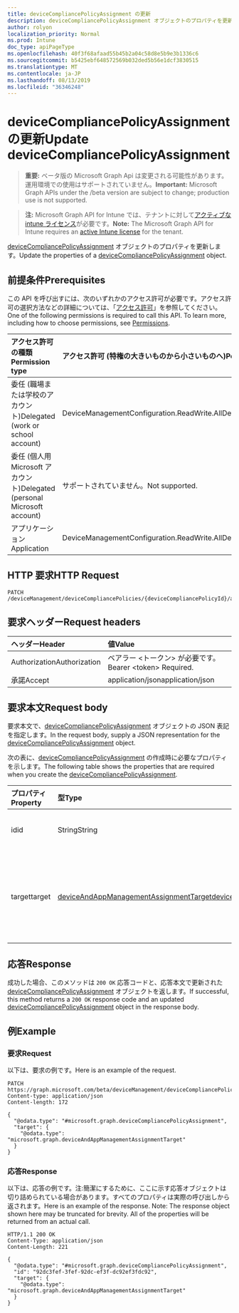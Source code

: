 ```yaml
---
title: deviceCompliancePolicyAssignment の更新
description: deviceCompliancePolicyAssignment オブジェクトのプロパティを更新します。
author: rolyon
localization_priority: Normal
ms.prod: Intune
doc_type: apiPageType
ms.openlocfilehash: 40f3f68afaad55b45b2a04c58d8e5b9e3b1336c6
ms.sourcegitcommit: b5425ebf648572569b032ded5b56e1dcf3830515
ms.translationtype: MT
ms.contentlocale: ja-JP
ms.lasthandoff: 08/13/2019
ms.locfileid: "36346248"
---
```

# <a name="update-devicecompliancepolicyassignment"></a><span data-ttu-id="d29e0-103">deviceCompliancePolicyAssignment の更新</span><span class="sxs-lookup"><span data-stu-id="d29e0-103">Update deviceCompliancePolicyAssignment</span></span>

> <span data-ttu-id="d29e0-104">**重要:** ベータ版の Microsoft Graph Api は変更される可能性があります。運用環境での使用はサポートされていません。</span><span class="sxs-lookup"><span data-stu-id="d29e0-104">**Important:** Microsoft Graph APIs under the /beta version are subject to change; production use is not supported.</span></span>

> <span data-ttu-id="d29e0-105">**注:** Microsoft Graph API for Intune では、テナントに対して[アクティブな intune ライセンス](https://go.microsoft.com/fwlink/?linkid=839381)が必要です。</span><span class="sxs-lookup"><span data-stu-id="d29e0-105">**Note:** The Microsoft Graph API for Intune requires an [active Intune license](https://go.microsoft.com/fwlink/?linkid=839381) for the tenant.</span></span>

<span data-ttu-id="d29e0-106">[deviceCompliancePolicyAssignment](../resources/intune-deviceconfig-devicecompliancepolicyassignment.md) オブジェクトのプロパティを更新します。</span><span class="sxs-lookup"><span data-stu-id="d29e0-106">Update the properties of a [deviceCompliancePolicyAssignment](../resources/intune-deviceconfig-devicecompliancepolicyassignment.md) object.</span></span>

## <a name="prerequisites"></a><span data-ttu-id="d29e0-107">前提条件</span><span class="sxs-lookup"><span data-stu-id="d29e0-107">Prerequisites</span></span>
<span data-ttu-id="d29e0-p101">この API を呼び出すには、次のいずれかのアクセス許可が必要です。アクセス許可の選択方法などの詳細については、「[アクセス許可](/graph/permissions-reference)」を参照してください。</span><span class="sxs-lookup"><span data-stu-id="d29e0-p101">One of the following permissions is required to call this API. To learn more, including how to choose permissions, see [Permissions](/graph/permissions-reference).</span></span>

|<span data-ttu-id="d29e0-110">アクセス許可の種類</span><span class="sxs-lookup"><span data-stu-id="d29e0-110">Permission type</span></span>|<span data-ttu-id="d29e0-111">アクセス許可 (特権の大きいものから小さいものへ)</span><span class="sxs-lookup"><span data-stu-id="d29e0-111">Permissions (from most to least privileged)</span></span>|
|:---|:---|
|<span data-ttu-id="d29e0-112">委任 (職場または学校のアカウント)</span><span class="sxs-lookup"><span data-stu-id="d29e0-112">Delegated (work or school account)</span></span>|<span data-ttu-id="d29e0-113">DeviceManagementConfiguration.ReadWrite.All</span><span class="sxs-lookup"><span data-stu-id="d29e0-113">DeviceManagementConfiguration.ReadWrite.All</span></span>|
|<span data-ttu-id="d29e0-114">委任 (個人用 Microsoft アカウント)</span><span class="sxs-lookup"><span data-stu-id="d29e0-114">Delegated (personal Microsoft account)</span></span>|<span data-ttu-id="d29e0-115">サポートされていません。</span><span class="sxs-lookup"><span data-stu-id="d29e0-115">Not supported.</span></span>|
|<span data-ttu-id="d29e0-116">アプリケーション</span><span class="sxs-lookup"><span data-stu-id="d29e0-116">Application</span></span>|<span data-ttu-id="d29e0-117">DeviceManagementConfiguration.ReadWrite.All</span><span class="sxs-lookup"><span data-stu-id="d29e0-117">DeviceManagementConfiguration.ReadWrite.All</span></span>|

## <a name="http-request"></a><span data-ttu-id="d29e0-118">HTTP 要求</span><span class="sxs-lookup"><span data-stu-id="d29e0-118">HTTP Request</span></span>
<!-- {
  "blockType": "ignored"
}
-->
``` http
PATCH /deviceManagement/deviceCompliancePolicies/{deviceCompliancePolicyId}/assignments/{deviceCompliancePolicyAssignmentId}
```

## <a name="request-headers"></a><span data-ttu-id="d29e0-119">要求ヘッダー</span><span class="sxs-lookup"><span data-stu-id="d29e0-119">Request headers</span></span>
|<span data-ttu-id="d29e0-120">ヘッダー</span><span class="sxs-lookup"><span data-stu-id="d29e0-120">Header</span></span>|<span data-ttu-id="d29e0-121">値</span><span class="sxs-lookup"><span data-stu-id="d29e0-121">Value</span></span>|
|:---|:---|
|<span data-ttu-id="d29e0-122">Authorization</span><span class="sxs-lookup"><span data-stu-id="d29e0-122">Authorization</span></span>|<span data-ttu-id="d29e0-123">ベアラー &lt;トークン&gt; が必要です。</span><span class="sxs-lookup"><span data-stu-id="d29e0-123">Bearer &lt;token&gt; Required.</span></span>|
|<span data-ttu-id="d29e0-124">承諾</span><span class="sxs-lookup"><span data-stu-id="d29e0-124">Accept</span></span>|<span data-ttu-id="d29e0-125">application/json</span><span class="sxs-lookup"><span data-stu-id="d29e0-125">application/json</span></span>|

## <a name="request-body"></a><span data-ttu-id="d29e0-126">要求本文</span><span class="sxs-lookup"><span data-stu-id="d29e0-126">Request body</span></span>
<span data-ttu-id="d29e0-127">要求本文で、[deviceCompliancePolicyAssignment](../resources/intune-deviceconfig-devicecompliancepolicyassignment.md) オブジェクトの JSON 表記を指定します。</span><span class="sxs-lookup"><span data-stu-id="d29e0-127">In the request body, supply a JSON representation for the [deviceCompliancePolicyAssignment](../resources/intune-deviceconfig-devicecompliancepolicyassignment.md) object.</span></span>

<span data-ttu-id="d29e0-128">次の表に、[deviceCompliancePolicyAssignment](../resources/intune-deviceconfig-devicecompliancepolicyassignment.md) の作成時に必要なプロパティを示します。</span><span class="sxs-lookup"><span data-stu-id="d29e0-128">The following table shows the properties that are required when you create the [deviceCompliancePolicyAssignment](../resources/intune-deviceconfig-devicecompliancepolicyassignment.md).</span></span>

|<span data-ttu-id="d29e0-129">プロパティ</span><span class="sxs-lookup"><span data-stu-id="d29e0-129">Property</span></span>|<span data-ttu-id="d29e0-130">型</span><span class="sxs-lookup"><span data-stu-id="d29e0-130">Type</span></span>|<span data-ttu-id="d29e0-131">説明</span><span class="sxs-lookup"><span data-stu-id="d29e0-131">Description</span></span>|
|:---|:---|:---|
|<span data-ttu-id="d29e0-132">id</span><span class="sxs-lookup"><span data-stu-id="d29e0-132">id</span></span>|<span data-ttu-id="d29e0-133">String</span><span class="sxs-lookup"><span data-stu-id="d29e0-133">String</span></span>|<span data-ttu-id="d29e0-134">エンティティのキー。</span><span class="sxs-lookup"><span data-stu-id="d29e0-134">Key of the entity.</span></span>|
|<span data-ttu-id="d29e0-135">target</span><span class="sxs-lookup"><span data-stu-id="d29e0-135">target</span></span>|[<span data-ttu-id="d29e0-136">deviceAndAppManagementAssignmentTarget</span><span class="sxs-lookup"><span data-stu-id="d29e0-136">deviceAndAppManagementAssignmentTarget</span></span>](../resources/intune-shared-deviceandappmanagementassignmenttarget.md)|<span data-ttu-id="d29e0-137">コンプライアンス ポリシーの割り当て先です。</span><span class="sxs-lookup"><span data-stu-id="d29e0-137">Target for the compliance policy assignment.</span></span>|



## <a name="response"></a><span data-ttu-id="d29e0-138">応答</span><span class="sxs-lookup"><span data-stu-id="d29e0-138">Response</span></span>
<span data-ttu-id="d29e0-139">成功した場合、このメソッドは `200 OK` 応答コードと、応答本文で更新された [deviceCompliancePolicyAssignment](../resources/intune-deviceconfig-devicecompliancepolicyassignment.md) オブジェクトを返します。</span><span class="sxs-lookup"><span data-stu-id="d29e0-139">If successful, this method returns a `200 OK` response code and an updated [deviceCompliancePolicyAssignment](../resources/intune-deviceconfig-devicecompliancepolicyassignment.md) object in the response body.</span></span>

## <a name="example"></a><span data-ttu-id="d29e0-140">例</span><span class="sxs-lookup"><span data-stu-id="d29e0-140">Example</span></span>

### <a name="request"></a><span data-ttu-id="d29e0-141">要求</span><span class="sxs-lookup"><span data-stu-id="d29e0-141">Request</span></span>
<span data-ttu-id="d29e0-142">以下は、要求の例です。</span><span class="sxs-lookup"><span data-stu-id="d29e0-142">Here is an example of the request.</span></span>
``` http
PATCH https://graph.microsoft.com/beta/deviceManagement/deviceCompliancePolicies/{deviceCompliancePolicyId}/assignments/{deviceCompliancePolicyAssignmentId}
Content-type: application/json
Content-length: 172

{
  "@odata.type": "#microsoft.graph.deviceCompliancePolicyAssignment",
  "target": {
    "@odata.type": "microsoft.graph.deviceAndAppManagementAssignmentTarget"
  }
}
```

### <a name="response"></a><span data-ttu-id="d29e0-143">応答</span><span class="sxs-lookup"><span data-stu-id="d29e0-143">Response</span></span>
<span data-ttu-id="d29e0-p102">以下は、応答の例です。注:簡潔にするために、ここに示す応答オブジェクトは切り詰められている場合があります。すべてのプロパティは実際の呼び出しから返されます。</span><span class="sxs-lookup"><span data-stu-id="d29e0-p102">Here is an example of the response. Note: The response object shown here may be truncated for brevity. All of the properties will be returned from an actual call.</span></span>
``` http
HTTP/1.1 200 OK
Content-Type: application/json
Content-Length: 221

{
  "@odata.type": "#microsoft.graph.deviceCompliancePolicyAssignment",
  "id": "92dc3fef-3fef-92dc-ef3f-dc92ef3fdc92",
  "target": {
    "@odata.type": "microsoft.graph.deviceAndAppManagementAssignmentTarget"
  }
}
```






